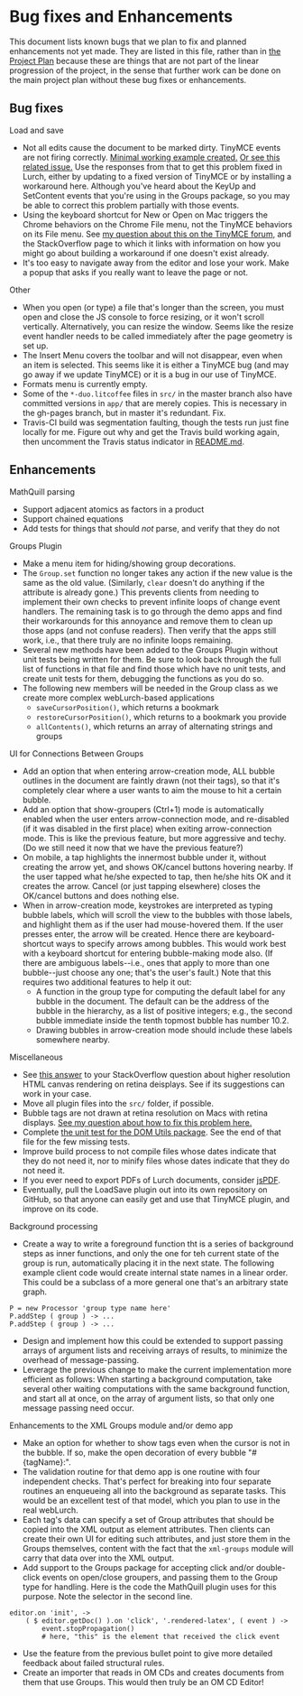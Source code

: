 
# Bug fixes and Enhancements

This document lists known bugs that we plan to fix and planned enhancements
not yet made.  They are listed in this file, rather than in [the Project
Plan](plan.md) because these are things that are not part of the linear
progression of the project, in the sense that further work can be done on
the main project plan without these bug fixes or enhancements.

## Bug fixes

Load and save

 * Not all edits cause the document to be marked dirty.  TinyMCE events are
   not firing correctly.  [Minimal working example created.](
   http://www.tinymce.com/develop/bugtracker_view.php?id=7511)
   [Or see this related issue.](
   http://www.tinymce.com/develop/bugtracker_view.php?id=7304)
   Use the responses from that to get this
   problem fixed in Lurch, either by updating to a fixed version of TinyMCE
   or by installing a workaround here.  Although you've heard about the
   KeyUp and SetContent events that you're using in the Groups package, so
   you may be able to correct this problem partially with those events.
 * Using the keyboard shortcut for New or Open on Mac triggers the Chrome
   behaviors on the Chrome File menu, not the TinyMCE behaviors on its File
   menu.  See [my question about this on the TinyMCE forum,](
   http://www.tinymce.com/forum/viewtopic.php?pid=116179) and the
   StackOverflow page to which it links with information on how you might go
   about building a workaround if one doesn't exist already.
 * It's too easy to navigate away from the editor and lose your work.  Make
   a popup that asks if you really want to leave the page or not.

Other

 * When you open (or type) a file that's longer than the screen, you must
   open and close the JS console to force resizing, or it won't scroll
   vertically.  Alternatively, you can resize the window.  Seems like the
   resize event handler needs to be called immediately after the page
   geometry is set up.
 * The Insert Menu covers the toolbar and will not disappear, even when an
   item is selected.  This seems like it is either a TinyMCE bug (and may go
   away if we update TinyMCE) or it is a bug in our use of TinyMCE.
 * Formats menu is currently empty.
 * Some of the `*-duo.litcoffee` files in `src/` in the master branch also
   have committed versions in `app/` that are merely copies.  This is
   necessary in the gh-pages branch, but in master it's redundant.  Fix.
 * Travis-CI build was segmentation faulting, though the tests run just fine
   locally for me.  Figure out why and get the Travis build working again,
   then uncomment the Travis status indicator in [README.md](../README.md).

## Enhancements

MathQuill parsing

 * Support adjacent atomics as factors in a product
 * Support chained equations
 * Add tests for things that should *not* parse, and verify that they do not

Groups Plugin

 * Make a menu item for hiding/showing group decorations.
 * The `Group.set` function no longer takes any action if the new value is
   the same as the old value.  (Similarly, `clear` doesn't do anything if
   the attribute is already gone.)  This prevents clients from needing to
   implement their own checks to prevent infinite loops of change event
   handlers.  The remaining task is to go through the demo apps and find
   their workarounds for this annoyance and remove them to clean up those
   apps (and not confuse readers).  Then verify that the apps still work,
   i.e., that there truly are no infinite loops remaining.
 * Several new methods have been added to the Groups Plugin without unit
   tests being written for them.  Be sure to look back through the full list
   of functions in that file and find those which have no unit tests, and
   create unit tests for them, debugging the functions as you do so.
 * The following new members will be needed in the Group class as we create
   more complex webLurch-based applications
   * `saveCursorPosition()`, which returns a bookmark
   * `restoreCursorPosition()`, which returns to a bookmark you provide
   * `allContents()`, which returns an array of alternating strings and
     groups

UI for Connections Between Groups

 * Add an option that when entering arrow-creation mode, ALL bubble outlines
   in the document are faintly drawn (not their tags), so that it's
   completely clear where a user wants to aim the mouse to hit a certain
   bubble.
 * Add an option that show-groupers (Ctrl+1) mode is automatically enabled
   when the user enters arrow-connection mode, and re-disabled (if it was
   disabled in the first place) when exiting arrow-connection mode.  This is
   like the previous feature, but more aggressive and techy.  (Do we still
   need it now that we have the previous feature?)
 * On mobile, a tap highlights the innermost bubble under it, without
   creating the arrow yet, and shows OK/cancel buttons hovering nearby.  If
   the user tapped what he/she expected to tap, then he/she hits OK and it
   creates the arrow.  Cancel (or just tapping elsewhere) closes the
   OK/cancel buttons and does nothing else.
 * When in arrow-creation mode, keystrokes are interpreted as typing bubble
   labels, which will scroll the view to the bubbles with those labels, and
   highlight them as if the user had mouse-hovered them.  If the user
   presses enter, the arrow will be created.  Hence there are
   keyboard-shortcut ways to specify arrows among bubbles.  This would work
   best with a keyboard shortcut for entering bubble-making mode also.  (If
   there are ambiguous labels--i.e., ones that apply to more than one
   bubble--just choose any one; that's the user's fault.)  Note that this
   requires two additional features to help it out:
   * A function in the group type for computing the default label for any
     bubble in the document.  The default can be the address of the bubble
     in the hierarchy, as a list of positive integers; e.g., the second
     bubble immediate inside the tenth topmost bubble has number 10.2.
   * Drawing bubbles in arrow-creation mode should include these labels
     somewhere nearby.

Miscellaneous

 * See [this answer](http://stackoverflow.com/a/32120344/670492) to your
   StackOverflow question about higher resolution HTML canvas rendering on
   retina deisplays.  See if its suggestions can work in your case.
 * Move all plugin files into the `src/` folder, if possible.
 * Bubble tags are not drawn at retina resolution on Macs with retina
   displays.  [See my question about how to fix this problem here.](http://stackoverflow.com/questions/30537138/rendering-html-to-canvas-on-retina-displays)
 * Complete [the unit test for the DOM Utils
   package](../test/domutils-spec.litcoffee).  See the end of that file for
   the few missing tests.
 * Improve build process to not compile files whose dates indicate that they
   do not need it, nor to minify files whose dates indicate that they do not
   need it.
 * If you ever need to export PDFs of Lurch documents, consider
   [jsPDF](https://github.com/MrRio/jsPDF).
 * Eventually, pull the LoadSave plugin out into its own repository on
   GitHub, so that anyone can easily get and use that TinyMCE plugin, and
   improve on its code.

Background processing

 * Create a way to write a foreground function tht is a series of background
   steps as inner functions, and only the one for teh current state of the
   group is run, automatically placing it in the next state.  The following
   example client code would create internal state names in a linear order.
   This could be a subclass of a more general one that's an arbitrary state
   graph.
```
P = new Processor 'group type name here'
P.addStep ( group ) -> ...
P.addStep ( group ) -> ...
```
 * Design and implement how this could be extended to support passing arrays
   of argument lists and receiving arrays of results, to minimize the
   overhead of message-passing.
 * Leverage the previous change to make the current implementation more
   efficient as follows:  When starting a background computation, take
   several other waiting computations with the same background function, and
   start all at once, on the array of argument lists, so that only one
   message passing need occur.

Enhancements to the XML Groups module and/or demo app

 * Make an option for whether to show tags even when the cursor is not in
   the bubble.  If so, make the open decoration of every bubble
   "#{tagName}:".
 * The validation routine for that demo app is one routine with four
   independent checks.  That's perfect for breaking into four separate
   routines an enqueueing all into the background as separate tasks.  This
   would be an excellent test of that model, which you plan to use in the
   real webLurch.
 * Each tag's data can specify a set of Group attributes that should be
   copied into the XML output as element attributes.  Then clients can
   create their own UI for editing such attributes, and just store them in
   the Groups themselves, content with the fact that the `xml-groups` module
   will carry that data over into the XML output.
 * Add support to the Groups package for accepting click and/or double-click
   events on open/close groupers, and passing them to the Group type for
   handling.  Here is the code the MathQuill plugin uses for this purpose.
   Note the selector in the second line.
```
editor.on 'init', ->
    ( $ editor.getDoc() ).on 'click', '.rendered-latex', ( event ) ->
        event.stopPropagation()
        # here, "this" is the element that received the click event
```
 * Use the feature from the previous bullet point to give more detailed
   feedback about failed structural rules.
 * Create an importer that reads in OM CDs and creates documents from them
   that use Groups.  This would then truly be an OM CD Editor!
